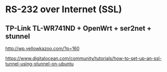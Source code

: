 # RS-232 over Internet (SSL)

## TP-Link TL-WR741ND + OpenWrt + ser2net + stunnel

http://wp.yellowkazoo.com/?p=160

https://www.digitalocean.com/community/tutorials/how-to-set-up-an-ssl-tunnel-using-stunnel-on-ubuntu

